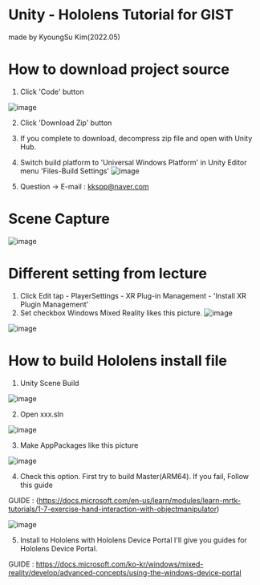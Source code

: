 # Unity - Hololens Tutorial for GIST 
made by KyoungSu Kim(2022.05)


# How to download project source

1. Click 'Code' button

![image](https://user-images.githubusercontent.com/17541688/170880666-154a00d4-1fc8-4e41-a204-a8dec6201a71.png)

2. Click 'Download Zip' button
3. If you complete to download, decompress zip file and open with Unity Hub.
4. Switch build platform to 'Universal Windows Platform' in Unity Editor menu 'Files-Build Settings'
![image](https://user-images.githubusercontent.com/17541688/171614088-bec49033-7c06-4d33-81e0-c071e7d3306d.png)

5. Question -> E-mail : kkspp@naver.com

# Scene Capture
![image](https://user-images.githubusercontent.com/17541688/170880973-57766c49-66da-4892-b82d-59d888240235.png)

# Different setting from lecture
1. Click Edit tap - PlayerSettings - XR Plug-in Management - 'Install XR Plugin Management'
2. Set checkbox Windows Mixed Reality likes this picture.
![image](https://user-images.githubusercontent.com/17541688/171613594-c07ae3b9-d1c4-4a74-86f8-e28a23542fae.png)

![image](https://user-images.githubusercontent.com/17541688/171612511-d1467199-e050-434e-b549-1287de72a036.png)

# How to build Hololens install file
1. Unity Scene Build

![image](https://user-images.githubusercontent.com/17541688/171614328-f33ce24b-47e5-4e80-9fe2-d1f215aa2ea4.png)

2. Open xxx.sln

![image](https://user-images.githubusercontent.com/17541688/170881110-13087ee8-b352-47f5-b4cd-b5af00565f35.png)

3. Make AppPackages like this picture

![image](https://user-images.githubusercontent.com/17541688/170881172-b37aae46-e177-48fc-9bf2-3e66d35193ba.png)

4. Check this option. 
 First try to build Master(ARM64). 
 If you fail, Follow this guide

GUIDE : (https://docs.microsoft.com/en-us/learn/modules/learn-mrtk-tutorials/1-7-exercise-hand-interaction-with-objectmanipulator)

![image](https://user-images.githubusercontent.com/17541688/171239410-c0a53b0c-5acf-402c-ac69-c5bbdb86be6e.png)


5. Install to Hololens with Hololens Device Portal
 I'll give you guides for Hololens Device Portal.

 GUIDE : https://docs.microsoft.com/ko-kr/windows/mixed-reality/develop/advanced-concepts/using-the-windows-device-portal
